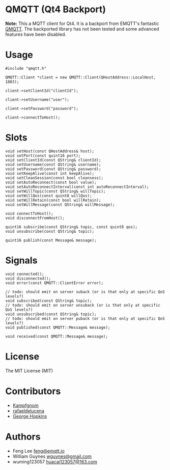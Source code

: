 QMQTT (Qt4 Backport)
====================

**Note:** This a MQTT client for Qt4. It is a backport from EMQTT's fantastic [QMQTT](https://github.com/emqtt/qmqtt). The backported library has not been tested and some advanced features have been disabled.

Usage
=====

	#include "qmqtt.h"

    QMQTT::Client *client = new QMQTT::Client(QHostAddress::LocalHost, 1883);

	client->setClientId("clientId");

	client->setUsername("user");

	client->setPassword("password");

	client->connectToHost();


Slots
=====

    void setHost(const QHostAddress& host);
    void setPort(const quint16 port);
    void setClientId(const QString& clientId);
    void setUsername(const QString& username);
    void setPassword(const QString& password);
    void setKeepAlive(const int keepAlive);
    void setCleanSession(const bool cleansess);
    void setAutoReconnect(const bool value);
    void setAutoReconnectInterval(const int autoReconnectInterval);
    void setWillTopic(const QString& willTopic);
    void setWillQos(const quint8 willQos);
    void setWillRetain(const bool willRetain);
    void setWillMessage(const QString& willMessage);

    void connectToHost();
    void disconnectFromHost();

    quint16 subscribe(const QString& topic, const quint8 qos);
    void unsubscribe(const QString& topic);

    quint16 publish(const Message& message);

Signals
=======

    void connected();
    void disconnected();
    void error(const QMQTT::ClientError error);

    // todo: should emit on server suback (or is that only at specific QoS levels?)
    void subscribed(const QString& topic);
    // todo: should emit on server unsuback (or is that only at specific QoS levels?)
    void unsubscribed(const QString& topic);
    // todo: should emit on server puback (or is that only at specific QoS levels?)
    void published(const QMQTT::Message& message);

    void received(const QMQTT::Message& message);


License
=======

The MIT License (MIT)


Contributors
=============

* [Kampfgnom](https://github.com/Kampfgnom)
* [rafaeldelucena](https://github.com/rafaeldelucena)
* [George Hopkins](https://github.com/george-hopkins)


Authors
=======

 * Feng Lee <feng@emqtt.io>
 * William Guynes <wguynes@gmail.com>
 * wuming123057 <huacai123057@163.com>
